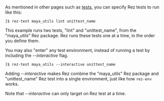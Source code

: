 As mentioned in other pages such as [tests](Package-Definition-Guide#tests),
you can specify Rez tests to run like this:

	]$ rez-test maya_utils lint unittest_name

This example runs two tests, "lint" and "unittest_name", from the "maya_utils"
Rez package. Rez runs these tests one at a time, in the order you define them.

You may also "enter" any test environment, instead of running a test by
including the *--interactive* flag.

	]$ rez-test maya_utils --interactive unittest_name

Adding *--interactive* makes Rez combine the "maya_utils" Rez package and
"unittest_name" Rez test into a single environment, just like how `rez-env` works.

Note that *--interactive* can only target on Rez test at a time.

